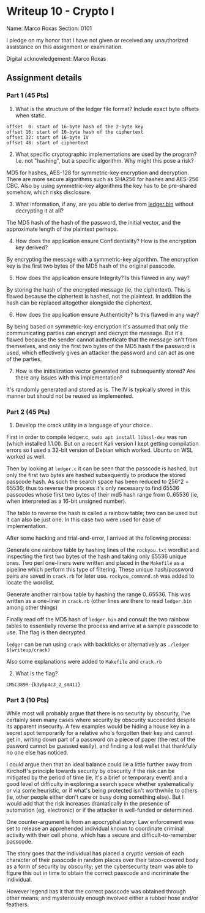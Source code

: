 # Writeup 10 - Crypto I

Name: Marco Roxas
Section: 0101

I pledge on my honor that I have not given or received any unauthorized assistance on this assignment or examination.

Digital acknowledgement: Marco Roxas


## Assignment details

### Part 1 (45 Pts)

1. What is the structure of the ledger file format? Include exact byte offsets when static.

~~~~
offset  0: start of 16-byte hash of the 2-byte key
offset 16: start of 16-byte hash of the ciphertext
offset 32: start of 16-byte IV
offset 48: start of ciphertext
~~~~

2. What specific cryptographic implementations are used by the program? I.e. not "hashing", but a specific algorithm. Why might this pose a risk?

MD5 for hashes, AES-128 for symmetric-key encryption and decryption. There are more secure algorithms such as SHA256 for hashes and AES-256 CBC. Also by using symmetric-key algorithms the key has to be pre-shared somehow, which risks disclosure.

3. What information, if any, are you able to derive from [ledger.bin](ledger.bin) without decrypting it at all?

The MD5 hash of the hash of the password, the initial vector, and the approximate length of the plaintext perhaps.

4. How does the application ensure Confidentiality? How is the encryption key derived?

By encrypting the message with a symmetric-key algorithm. The encryption key is the first two bytes of the MD5 hash of the original passcode.

5. How does the application ensure Integrity? Is this flawed in any way?

By storing the hash of the encrypted message (ie, the ciphertext). This is flawed because the ciphertext is hashed, not the plaintext. In addition the hash can be replaced altogether alongside the ciphertext.

6. How does the application ensure Authenticity? Is this flawed in any way?

By being based on symmetric-key encryption it's assumed that only the communicating parties can encrypt and decrypt the message. But it's flawed because the sender cannot authenticate that the message isn't from themselves, and only the first two bytes of the MD5 hash f the password is used, which effectively gives an attacker the password and can act as one of the parties.

7. How is the initialization vector generated and subsequently stored? Are there any issues with this implementation?

It's randomly generated and stored as is. The IV is typically stored in this manner but should not be reused as implemented.

### Part 2 (45 Pts)

1. Develop the crack utility in a language of your choice..

First in order to compile ledger.c, `sudo apt install libssl-dev` was run (which installed 1.1.0l). But on a recent Kali version I kept getting compilation errors so I used a 32-bit version of Debian which worked. Ubuntu on WSL worked as well.

Then by looking at `ledger.c` it can be seen that the passcode is hashed, but only the first two bytes are hashed subsequently to produce the stored passcode hash. As such the search space has been reduced to 256^2 = 65536; thus to reverse the process it's only necessary to find 65536 passcodes whose first two bytes of their md5 hash range from 0..65536 (ie, when interpreted as a 16-bit unsigned number).

The table to reverse the hash is called a rainbow table; two can be used but it can also be just one. In this case two were used for ease of implementation.

After some hacking and trial-and-error, I arrived at the following process:

Generate one rainbow table by hashing lines of the `rockyou.txt` wordlist and inspecting the first two bytes of the hash and taking only 65536 unique ones. Two perl one-liners were written and placed in the `Makefile` as a pipeline which perform this type of filtering. These unique hash/password pairs are saved in `crack.rb` for later use. `rockyou_command.sh` was added to locate the wordlist.

Generate another rainbow table by hashing the range 0..65536. This was written as a one-liner in `crack.rb` (other lines are there to read `ledger.bin` among other things)

Finally read off the MD5 hash of `ledger.bin` and consult the two rainbow tables to essentially reverse the process and arrive at a sample passcode to use. The flag is then decrypted.

`ledger` can be run using `crack` with backticks or alternatively as `./ledger $(writeup/crack)` 

Also some explanations were added to `Makefile` and `crack.rb`

2. What is the flag?

~~~~
CMSC389R-{k3y5p4c3_2_sm411}
~~~~

### Part 3 (10 Pts)

While most will probably argue that there is no security by obscurity, I've certainly seen many cases where security by obscurity succeeded despite its apparent insecurity. A few examples would be hiding a house key in a secret spot temporarily for a relative who's forgotten their key and cannot get in, writing down part of a password on a piece of paper (the rest of the pasword cannot be guessed easily), and finding a lost wallet that thankfully no one else has noticed.

I could argue then that an ideal balance could lie a little further away from Kirchoff's principle towards security by obscurity if the risk can be mitigated by the period of time (ie, it's a brief or temporary event) and a good level of difficulty in exploring a search space whether systematically or via some heuristic, or if what's being protected isn't worthwhile to others (ie, other people either don't care or busy doing something else). But I would add that the risk increases dramatically in the presence of automation (eg, electronic) or if the attacker is well-funded or determined.

One counter-argument is from an apocryphal story: Law enforcement was set to release an apprehended individual known to coordinate criminal activity with their cell phone, which has a secure and difficult-to-remember passcode.

The story goes that the individual has placed a cryptic version of each character of their passcode in random places over their tatoo-covered body as a form of security by obscurity; yet the cybersecurity team was able to figure this out in time to obtain the correct passcode and incriminate the individual.

However legend has it that the correct passcode was obtained through other means; and mysteriously enough involved either a rubber hose and/or feathers.
